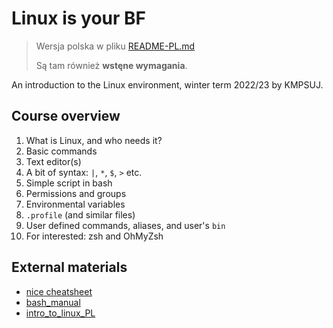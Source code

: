 # Linux is your BF

> Wersja polska w pliku [README-PL.md](README-PL.md)
> 
> Są tam również **wstęne wymagania**.

An introduction to the Linux environment, winter term 2022/23 by KMPSUJ.

## Course overview
1. What is Linux, and who needs it?
2. Basic commands
3. Text editor(s)
4. A bit of syntax: `|`, `*`, `$`, `>` etc.
5. Simple script in bash
6. Permissions and groups
7. Environmental variables
8. `.profile` (and similar files)
9. User defined commands, aliases, and user's `bin`
10. For interested: zsh and OhMyZsh 

## External materials
* [nice cheatsheet](https://sites.tufts.edu/cbi/files/2013/01/linux_cheat_sheet.pdf)
* [bash_manual](https://www.gnu.org/software/bash/manual/bash.html)
* [intro_to_linux_PL](http://siodmok.web.cern.ch/siodmok/ZarysLinuxa.pdf)